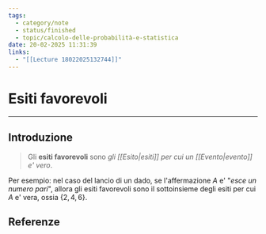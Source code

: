 ```yaml
---
tags:
  - category/note
  - status/finished
  - topic/calcolo-delle-probabilità-e-statistica
date: 20-02-2025 11:31:39
links:
  - "[[Lecture 18022025132744]]"
---
```

# Esiti favorevoli
---
## Introduzione
> Gli **esiti favorevoli** sono _gli [[Esito|esiti]] per cui un [[Evento|evento]] e' vero_.

Per esempio: nel caso del lancio di un dado, se l'affermazione $A$ e' "_esce un numero pari_", allora gli esiti favorevoli sono il sottoinsieme degli esiti per cui $A$ e' vera, ossia $\{2, 4, 6\}$.

## Referenze